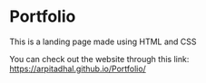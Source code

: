 # Portfolio
This is a landing page made using HTML and CSS

You can check out the website through this link:
https://arpitadhal.github.io/Portfolio/
